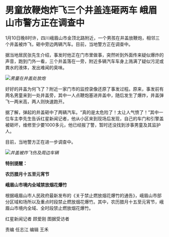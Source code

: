# 男童放鞭炮炸飞三个井盖连砸两车 峨眉山市警方正在调查中

1月10日晚8时许，四川峨眉山市金顶北路附近，一个男孩在井盖放鞭炮，相邻三个井盖被炸飞，砸中旁边两辆汽车。目前，当地警方正在调查中。

据当地居民张先生介绍，事发时他正在门市里做事，突然听到外面传来疑似爆炸的声音，跑到门外一看，三个井盖落在一旁，附近多辆汽车车身上溅满了疑似污泥或粪水的液体，发出难闻的臭味。

![](https://inews.gtimg.com/newsapp_bt/0/15605503240/1000)_男童在井盖处放炮_

好好的井盖为何飞了？附近一家门市的监控录像还原了事发过程。原来，事发前有两名男童来到一处井盖旁，其中一人点鞭炮塞进井盖中，随后发生了爆炸，井盖弹飞一两米高，两人则快速跑开。

据了解，弹起的井盖砸中了两辆汽车。“真的是太危险了！太让人气愤了！”其中一位车主李先生告诉红星新闻记者，他从小区来到现场后发现，自己的车门和引擎盖被砸坏，维修至少要1000多元，他已经报了警，暂时还没找到涉事男童及其监护人。

目前，当地警方正在进一步调查中。

![](https://inews.gtimg.com/newsapp_bt/0/15605503246/1000)_井盖被炸飞伤及周边车辆_

**特别提醒：**

**农历腊月十五至元宵节**

**峨眉山市境内全域禁放烟花爆竹**

根据峨眉山市人民政府最新发布的《关于禁止燃放烟花爆竹的通告》，峨眉山市部分区域和场所以及重点时段禁止燃放烟花爆竹。其中，农历腊月十五至元宵节，峨眉山市境内全域、全时段禁止燃放烟花爆竹。

红星新闻记者 顾爱刚 图据受访者

责编 任志江 编辑 王禾

